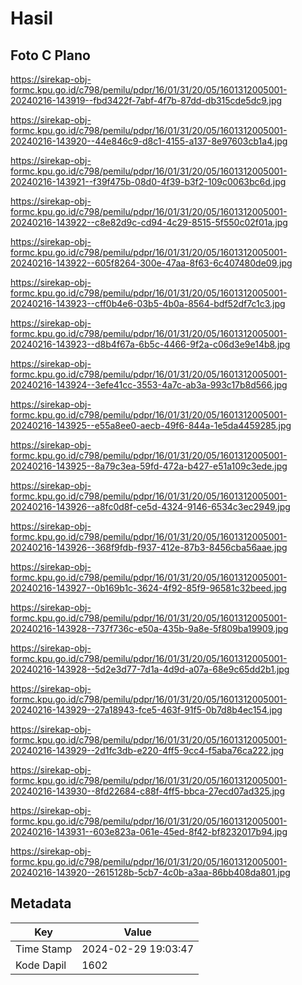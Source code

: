 # Hasil

## Foto C Plano

https://sirekap-obj-formc.kpu.go.id/c798/pemilu/pdpr/16/01/31/20/05/1601312005001-20240216-143919--fbd3422f-7abf-4f7b-87dd-db315cde5dc9.jpg

https://sirekap-obj-formc.kpu.go.id/c798/pemilu/pdpr/16/01/31/20/05/1601312005001-20240216-143920--44e846c9-d8c1-4155-a137-8e97603cb1a4.jpg

https://sirekap-obj-formc.kpu.go.id/c798/pemilu/pdpr/16/01/31/20/05/1601312005001-20240216-143921--f39f475b-08d0-4f39-b3f2-109c0063bc6d.jpg

https://sirekap-obj-formc.kpu.go.id/c798/pemilu/pdpr/16/01/31/20/05/1601312005001-20240216-143922--c8e82d9c-cd94-4c29-8515-5f550c02f01a.jpg

https://sirekap-obj-formc.kpu.go.id/c798/pemilu/pdpr/16/01/31/20/05/1601312005001-20240216-143922--605f8264-300e-47aa-8f63-6c407480de09.jpg

https://sirekap-obj-formc.kpu.go.id/c798/pemilu/pdpr/16/01/31/20/05/1601312005001-20240216-143923--cff0b4e6-03b5-4b0a-8564-bdf52df7c1c3.jpg

https://sirekap-obj-formc.kpu.go.id/c798/pemilu/pdpr/16/01/31/20/05/1601312005001-20240216-143923--d8b4f67a-6b5c-4466-9f2a-c06d3e9e14b8.jpg

https://sirekap-obj-formc.kpu.go.id/c798/pemilu/pdpr/16/01/31/20/05/1601312005001-20240216-143924--3efe41cc-3553-4a7c-ab3a-993c17b8d566.jpg

https://sirekap-obj-formc.kpu.go.id/c798/pemilu/pdpr/16/01/31/20/05/1601312005001-20240216-143925--e55a8ee0-aecb-49f6-844a-1e5da4459285.jpg

https://sirekap-obj-formc.kpu.go.id/c798/pemilu/pdpr/16/01/31/20/05/1601312005001-20240216-143925--8a79c3ea-59fd-472a-b427-e51a109c3ede.jpg

https://sirekap-obj-formc.kpu.go.id/c798/pemilu/pdpr/16/01/31/20/05/1601312005001-20240216-143926--a8fc0d8f-ce5d-4324-9146-6534c3ec2949.jpg

https://sirekap-obj-formc.kpu.go.id/c798/pemilu/pdpr/16/01/31/20/05/1601312005001-20240216-143926--368f9fdb-f937-412e-87b3-8456cba56aae.jpg

https://sirekap-obj-formc.kpu.go.id/c798/pemilu/pdpr/16/01/31/20/05/1601312005001-20240216-143927--0b169b1c-3624-4f92-85f9-96581c32beed.jpg

https://sirekap-obj-formc.kpu.go.id/c798/pemilu/pdpr/16/01/31/20/05/1601312005001-20240216-143928--737f736c-e50a-435b-9a8e-5f809ba19909.jpg

https://sirekap-obj-formc.kpu.go.id/c798/pemilu/pdpr/16/01/31/20/05/1601312005001-20240216-143928--5d2e3d77-7d1a-4d9d-a07a-68e9c65dd2b1.jpg

https://sirekap-obj-formc.kpu.go.id/c798/pemilu/pdpr/16/01/31/20/05/1601312005001-20240216-143929--27a18943-fce5-463f-91f5-0b7d8b4ec154.jpg

https://sirekap-obj-formc.kpu.go.id/c798/pemilu/pdpr/16/01/31/20/05/1601312005001-20240216-143929--2d1fc3db-e220-4ff5-9cc4-f5aba76ca222.jpg

https://sirekap-obj-formc.kpu.go.id/c798/pemilu/pdpr/16/01/31/20/05/1601312005001-20240216-143930--8fd22684-c88f-4ff5-bbca-27ecd07ad325.jpg

https://sirekap-obj-formc.kpu.go.id/c798/pemilu/pdpr/16/01/31/20/05/1601312005001-20240216-143931--603e823a-061e-45ed-8f42-bf8232017b94.jpg

https://sirekap-obj-formc.kpu.go.id/c798/pemilu/pdpr/16/01/31/20/05/1601312005001-20240216-143920--2615128b-5cb7-4c0b-a3aa-86bb408da801.jpg


## Metadata

| Key        | Value               |
| ---------- | ------------------- |
| Time Stamp | 2024-02-29 19:03:47 |
| Kode Dapil | 1602                |



